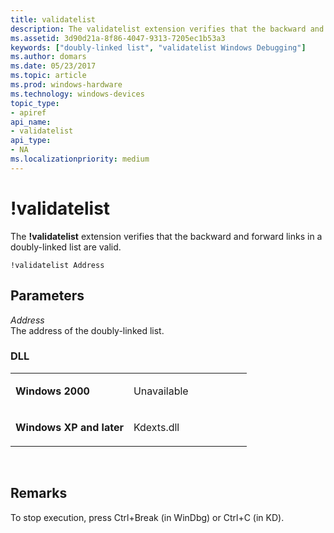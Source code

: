 ```yaml
---
title: validatelist
description: The validatelist extension verifies that the backward and forward links in a doubly-linked list are valid.
ms.assetid: 3d90d21a-8f86-4047-9313-7205ec1b53a3
keywords: ["doubly-linked list", "validatelist Windows Debugging"]
ms.author: domars
ms.date: 05/23/2017
ms.topic: article
ms.prod: windows-hardware
ms.technology: windows-devices
topic_type:
- apiref
api_name:
- validatelist
api_type:
- NA
ms.localizationpriority: medium
---
```


# !validatelist


The **!validatelist** extension verifies that the backward and forward links in a doubly-linked list are valid.

```
!validatelist Address
```

## <span id="Parameters"></span><span id="parameters"></span><span id="PARAMETERS"></span>Parameters


<span id="_______Address______"></span><span id="_______address______"></span><span id="_______ADDRESS______"></span> *Address*   
The address of the doubly-linked list.

### <span id="DLL"></span><span id="dll"></span>DLL

<table>
<colgroup>
<col width="50%" />
<col width="50%" />
</colgroup>
<tbody>
<tr class="odd">
<td align="left"><p><strong>Windows 2000</strong></p></td>
<td align="left"><p>Unavailable</p></td>
</tr>
<tr class="even">
<td align="left"><p><strong>Windows XP and later</strong></p></td>
<td align="left"><p>Kdexts.dll</p></td>
</tr>
</tbody>
</table>

 

Remarks
-------

To stop execution, press Ctrl+Break (in WinDbg) or Ctrl+C (in KD).

 

 





